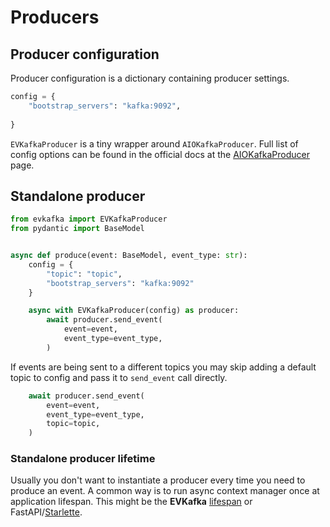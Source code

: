 # Producers

## Producer configuration

Producer configuration is a dictionary containing producer settings.
```python
config = {
    "bootstrap_servers": "kafka:9092",
    
}
```
`EVKafkaProducer` is a tiny wrapper around `AIOKafkaProducer`. Full list of config options can be found 
in the official docs at the [AIOKafkaProducer](https://aiokafka.readthedocs.io/en/stable/api.html#producer-class) page.

## Standalone producer

```python
from evkafka import EVKafkaProducer
from pydantic import BaseModel


async def produce(event: BaseModel, event_type: str):
    config = {
        "topic": "topic", 
        "bootstrap_servers": "kafka:9092"
    }

    async with EVKafkaProducer(config) as producer:
        await producer.send_event(
            event=event,
            event_type=event_type,
        )
```
If events are being sent to a different topics you may skip 
adding a default topic to config and pass it to `send_event` call directly.
```python
    await producer.send_event(
        event=event,
        event_type=event_type,
        topic=topic,
    )
```


### Standalone producer lifetime

Usually you don't want to instantiate a producer every time 
you need to produce an event. A common way is to run async 
context manager once at application lifespan. This might be 
the **EVKafka** [lifespan](lifespan.md)
or FastAPI/[Starlette](https://www.starlette.io/lifespan/).
